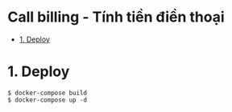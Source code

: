 # Call billing - Tính tiền điền thoại

- [1. Deploy](#1-deploy)

# 1. Deploy
```
$ docker-compose build
$ docker-compose up -d
